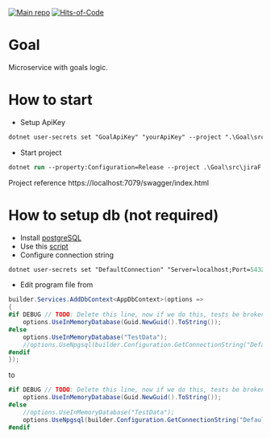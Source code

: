 [![Main repo](https://img.shields.io/static/v1?label=&message=MainRepo&color=orange)](https://github.com/KurnakovMaksim/jiraF/) 
[![Hits-of-Code](https://hitsofcode.com/github/KurnakovMaksim/jiraF-goal?branch=main)](https://hitsofcode.com/github/KurnakovMaksim/jiraF-goal/view?branch=main)
# Goal
Microservice with goals logic.

# How to start
* Setup ApiKey
``` ps
dotnet user-secrets set "GoalApiKey" "yourApiKey" --project ".\Goal\src\jiraF.Goal.API\"
```
* Start project
``` ps
dotnet run --property:Configuration=Release --project .\Goal\src\jiraF.Goal.API\
```
Project reference
https://localhost:7079/swagger/index.html

# How to setup db (not required)
* Install [postgreSQL](https://www.postgresql.org/) 
* Use this [script](https://github.com/KurnakovMaksim/jiraF/blob/main/Goal/db.sql)
* Configure connection string
``` ps
dotnet user-secrets set "DefaultConnection" "Server=localhost;Port=5432;Database=jiraf_goal;User Id=postgres;Password=yourPassword;" --project ".\Goal\src\jiraF.Goal.API\"
```
* Edit program file from
``` cs
builder.Services.AddDbContext<AppDbContext>(options =>
{
#if DEBUG // TODO: Delete this line, now if we do this, tests be broken.
    options.UseInMemoryDatabase(Guid.NewGuid().ToString());
#else
    options.UseInMemoryDatabase("TestData");
    //options.UseNpgsql(builder.Configuration.GetConnectionString("DefaultConnection"));
#endif
});
```
to
``` cs
#if DEBUG // TODO: Delete this line, now if we do this, tests be broken.
    options.UseInMemoryDatabase(Guid.NewGuid().ToString());
#else
    //options.UseInMemoryDatabase("TestData");
    options.UseNpgsql(builder.Configuration.GetConnectionString("DefaultConnection"));
#endif
```
